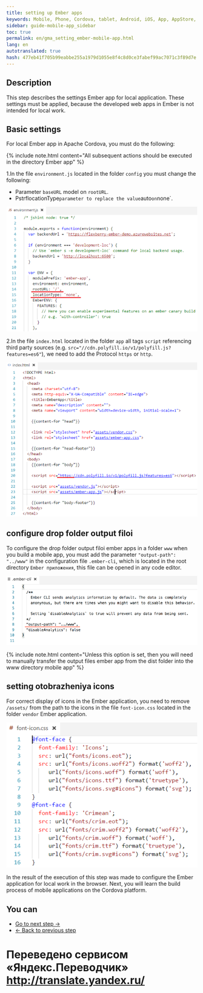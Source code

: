 ```yaml
---
title: setting up Ember apps 
keywords: Mobile, Phone, Cordova, tablet, Android, iOS, App, AppStore, play market
sidebar: guide-mobile-app_sidebar
toc: true
permalink: en/gma_setting_ember-mobile-app.html
lang: en 
autotranslated: true 
hash: 477eb41f705b99eabbe255a1979d1055e8f4c8d0ce3fabef99ac7071c3f89d7e
---
```


## Description

This step describes the settings Ember app for local application. These settings must be applied, because the developed web apps in Ember is not intended for local work.

## Basic settings

For local Ember app in Apache Cordova, you must do the following:

{% include note.html content="All subsequent actions should be executed in the directory Ember app" %}

1.In the file `environment.js` located in the folder `config` you must change the following:

* Parameter `baseURL` model on `rootURL`.
* PstrflocationType` parameter to replace the value `auto` on `none`.

![](/images/pages/guides/mobile-app/edit-ember-environment.PNG)

2.In the file `index.html` located in the folder `app` all tags `script` referencing third party sources (e.g. `src="//cdn.polyfill.io/v1/polyfill.js?features=es6"`), we need to add the Protocol `https` or `http`.

![](/images/pages/guides/mobile-app/edit-index-ember-src.PNG)

## configure drop folder output filoi

To configure the drop folder output filoi ember apps in a folder `www` when you build a mobile app, you must add the parameter `"output-path": "../www"` in the configuration file `.ember-cli`, which is located in the root directory `Ember приложения`, this file can be opened in any code editor.

![](/images/pages/guides/mobile-app/add-new-param-embercli.png)

{% include note.html content="Unless this option is set, then you will need to manually transfer the output files ember app from the dist folder into the www directory mobile app" %}

## setting otobrazheniya icons

For correct display of icons in the Ember application, you need to remove `/assets/` from the path to the icons in the file `font-icon.css` located in the folder `vendor` Ember application.

![](/images/pages/guides/mobile-app/edit-font-icon.PNG)

In the result of the execution of this step was made to configure the Ember application for local work in the browser. Next, you will learn the build process of mobile applications on the Cordova platform.

## You can

* [Go to next step ->](gma_build-mobile-app.html)
* [<- Back to previous step](gma_create-mobile-app.html)



 # Переведено сервисом «Яндекс.Переводчик» http://translate.yandex.ru/